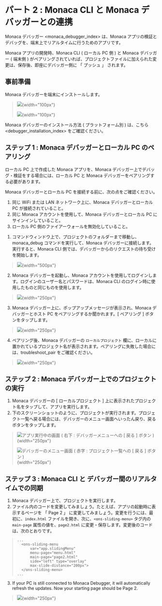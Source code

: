 パート 2 : Monaca CLI と Monaca デバッガーとの連携
==================================================

Monaca デバッガー &lt;monaca\_debugger\_index&gt; は、Monaca
アプリの検証とデバッグを、端末上でリアルタイムに行うためのアプリです。

Monaca アプリの開発時、Monaca CLI ( ローカル PC 側 ) と Monaca
デバッガー ( 端末側 )
がペアリングされていれば、プロジェクトファイルに加えられた変更は、保存後、即座にデバッガー側に
「 プッシュ 」 されます。

事前準備
--------

Monaca デバッガーを端末にインストールします。

> ![](images/testing_debugging/App_Store.jpg){width="100px"}
>
> ![](images/testing_debugging/Google_play.png){width="100px"}

<div class="admonition note">

Monaca デバッガーのインストール方法 ( プラットフォーム別 )
は、こちら &lt;debugger\_installation\_index&gt; をご確認ください。

</div>

ステップ 1 : Monaca デバッガーとローカル PC のペアリング
--------------------------------------------------------

ローカル PC 上で作成した Monaca アプリを、Monaca
デバッガー上でデバッグ・検証をする場合には、ローカル PC と Monaca
デバッガーをペアリングする必要があります。

<div class="admonition note">

Monaca デバッガーとローカル PC を接続する前に、次の点をご確認ください。

1.  同じ WiFi または LAN ネットワーク上に、Monaca デバッガーとローカル
    PC が接続されていること。
2.  同じ Monaca アカウントを使用して、Monaca デバッガーとローカル PC
    にサインインしていること。
3.  ローカル PC 側のファイアーウォールを無効化していること。

</div>

1.  コマンドウィンドウ上で、プロジェクトのフォルダーまで移動し、
    monaca\_debug コマンドを実行して、Monaca
    デバッガーに接続します。実行すると、Monaca CLI
    側では、デバッガーからのリクエストの待ち受けを開始します。

> ![](images/testing_debugging/3.png){width="500px"}

2.  Monaca デバッガーを起動し、Monaca
    アカウントを使用してログインします。ログインのユーザー名とパスワードは、Monaca
    CLI のログイン時に使用したものと同じものを使用します。

> ![](images/testing_debugging/1.png){width="250px"}

3.  Monaca デバッガー上に、ポップアップメッセージが表示され、Monaca
    デバッガーとホスト PC をペアリングするか聞かれます。\[ ペアリング \]
    ボタンをタップします。

> ![](images/testing_debugging/2.png){width="250px"}

4.  ペアリング後、Monaca デバッガーの `ローカルプロジェクト`
    欄に、ローカルに置かれているプロジェクト名が表示されます。ペアリングに失敗した場合には、troubleshoot\_pair
    をご確認ください。

> ![](images/testing_debugging/4.png){width="250px"}

ステップ 2 : Monaca デバッガー上でのプロジェクトの実行
------------------------------------------------------

1.  Monaca デバッガーの \[ ローカルプロジェクト \]
    上に表示されたプロジェクト名をタップして、アプリを実行します。
2.  下のスクリーンショットのように、プロジェクトが実行されます。プロジェクト一覧へ戻る場合には、デバッガーのメニュー画面へいったん戻り、戻る
    ボタンをタップします。

> ![アプリ実行中の画面 ( 右下 : デバッガーメニューへの \[ 戻る \] ボタン
> )](images/testing_debugging/5.png){width="250px"}
>
> ![デバッガーのメニュー画面 ( 赤字 : プロジェクト一覧への \[ 戻る \]
> ボタン )](images/testing_debugging/6.png){width="250px"}

ステップ 3 : Monaca CLI と デバッガー間のリアルタイムでの同期
-------------------------------------------------------------

1.  Monaca デバッガー上で、プロジェクトを実行します。
2.  ファイル内のコードを変更してみましょう。たとえば、アプリの起動時に表示するページを
    「 Page 2 」
    に変更してみましょう。変更を行うには、最初に、`index.html`
    ファイルを開き、次に、`<ons-sliding-menu>` タグ内の `main-page`
    属性の値を、`page2.html`
    に変更・保存します。変更後のコードは、次のとおりです。

> ``` {.sourceCode .html}
> ...
>   <ons-sliding-menu
>       var="app.slidingMenu"
>       menu-page="menu.html"
>       main-page="page2.html"
>       side="left" type="overlay"
>       max-slide-distance="200px">
>   </ons-sliding-menu>
> ...
> ```

3.  If your PC is still connected to Monaca Debugger, it will
    automatically refresh the updates. Now your starting page should be
    Page 2.

> ![](images/testing_debugging/7.png){width="250px"}
